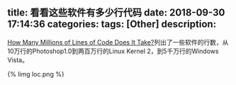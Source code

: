 title: 看看这些软件有多少行代码
date: 2018-09-30 17:14:36
categories:
tags: [Other]
description:
---

[How Many Millions of Lines of Code Does It Take?](http://www.visualcapitalist.com/millions-lines-of-code/)列出了一些软件的行数，从10万行的Photoshop1.0到两百万行的Linux Kernel 2，到5千万行的Windows Vista。

{% limg loc.png %}